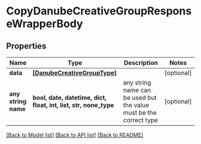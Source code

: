# CopyDanubeCreativeGroupResponseWrapperBody


## Properties
Name | Type | Description | Notes
------------ | ------------- | ------------- | -------------
**data** | [**[DanubeCreativeGroupType]**](DanubeCreativeGroupType.md) |  | [optional] 
**any string name** | **bool, date, datetime, dict, float, int, list, str, none_type** | any string name can be used but the value must be the correct type | [optional]

[[Back to Model list]](../README.md#documentation-for-models) [[Back to API list]](../README.md#documentation-for-api-endpoints) [[Back to README]](../README.md)


